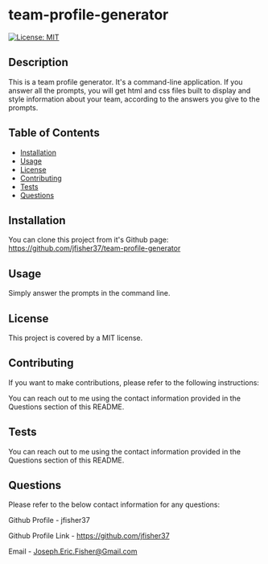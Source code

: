 # team-profile-generator
[![License: MIT](https://img.shields.io/badge/License-MIT-yellow.svg)](https://opensource.org/licenses/MIT)

## Description
This is a team profile generator. It's a command-line application. If you answer all the prompts, you will get html and css files built to display and style information about your team, according to the answers you give to the prompts. 

## Table of Contents 
- [Installation](#installation)
- [Usage](#usage)
- [License](#license)
- [Contributing](#contributing)
- [Tests](#tests)
- [Questions](#questions)

## Installation
You can clone this project from it's Github page: https://github.com/jfisher37/team-profile-generator


## Usage
Simply answer the prompts in the command line.

## License
This project is covered by a MIT license.

## Contributing
If you want to make contributions, please refer to the following instructions:

You can reach out to me using the contact information provided in the Questions section of this README.

## Tests
You can reach out to me using the contact information provided in the Questions section of this README.

## Questions
Please refer to the below contact information for any questions:

Github Profile -  jfisher37

Github Profile Link - https://github.com/jfisher37

Email - Joseph.Eric.Fisher@Gmail.com

